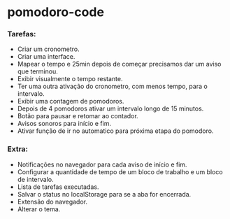 # pomodoro-code

### Tarefas:

- Criar um cronometro.
- Criar uma interface.
- Mapear o tempo e 25min depois de começar precisamos dar um aviso que terminou.
- Exibir visualmente o tempo restante.
- Ter uma outra ativação do cronometro, com menos tempo, para o intervalo.
- Exibir uma contagem de pomodoros.
- Depois de 4 pomodoros ativar um intervalo longo de 15 minutos.
- Botão para pausar e retomar ao contador.
- Avisos sonoros para início e fim.
- Ativar função de ir no automatico para próxima etapa do pomodoro.

### Extra:

- Notificações no navegador para cada aviso de início e fim.
- Configurar a quantidade de tempo de um bloco de trabalho e um bloco de intervalo.
- Lista de tarefas executadas.
- Salvar o status no localStorage para se a aba for encerrada.
- Extensão do navegador.
- Alterar o tema.